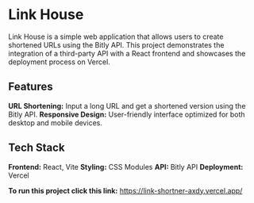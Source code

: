 # Link House

Link House is a simple web application that allows users to create shortened URLs using the Bitly API. This project demonstrates the integration of a third-party API with a React frontend and showcases the deployment process on Vercel.

## Features
**URL Shortening:** Input a long URL and get a shortened version using the Bitly API.
**Responsive Design:** User-friendly interface optimized for both desktop and mobile devices.

## Tech Stack
**Frontend:** React, Vite
**Styling:** CSS Modules
**API:** Bitly API
**Deployment:** Vercel

**To run this project click this link:**
https://link-shortner-axdy.vercel.app/
